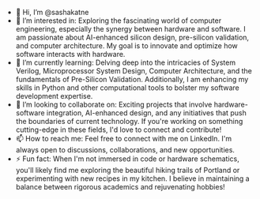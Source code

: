 - 👋 Hi, I’m @sashakatne
- 👀 I’m interested in: Exploring the fascinating world of computer engineering, especially the synergy between hardware and software. I am passionate about AI-enhanced silicon design, pre-silicon validation, and computer architecture. My goal is to innovate and optimize how software interacts with hardware.
- 🌱 I’m currently learning: Delving deep into the intricacies of System Verilog, Microprocessor System Design, Computer Architecture, and the fundamentals of Pre-Silicon Validation. Additionally, I am enhancing my skills in Python and other computational tools to bolster my software development expertise.
- 💞️ I’m looking to collaborate on: Exciting projects that involve hardware-software integration, AI-enhanced design, and any initiatives that push the boundaries of current technology. If you're working on something cutting-edge in these fields, I'd love to connect and contribute!
- 📫 How to reach me: Feel free to connect with me on LinkedIn. I'm always open to discussions, collaborations, and new opportunities.
- ⚡ Fun fact: When I'm not immersed in code or hardware schematics, you'll likely find me exploring the beautiful hiking trails of Portland or experimenting with new recipes in my kitchen. I believe in maintaining a balance between rigorous academics and rejuvenating hobbies!

<!---
sashakatne/sashakatne is a ✨ special ✨ repository because its `README.md` (this file) appears on your GitHub profile.
You can click the Preview link to take a look at your changes.
--->

